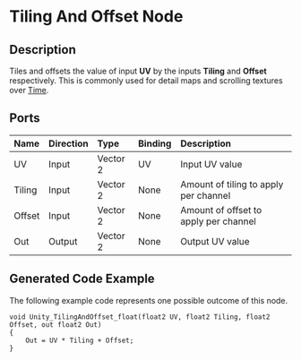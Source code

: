 # Tiling And Offset Node

## Description

Tiles and offsets the value of input **UV** by the inputs **Tiling** and **Offset** respectively. This is commonly used for detail maps and scrolling textures over [Time](Time-Node.md).

## Ports

| Name        | Direction           | Type  | Binding | Description |
|:------------ |:-------------|:-----|:---|:---|
| UV      | Input | Vector 2 | UV | Input UV value |
| Tiling      | Input | Vector 2 | None | Amount of tiling to apply per channel |
| Offset      | Input | Vector 2 | None | Amount of offset to apply per channel |
| Out | Output      |    Vector 2 | None | Output UV value |

## Generated Code Example

The following example code represents one possible outcome of this node.

```
void Unity_TilingAndOffset_float(float2 UV, float2 Tiling, float2 Offset, out float2 Out)
{
    Out = UV * Tiling + Offset;
}
```